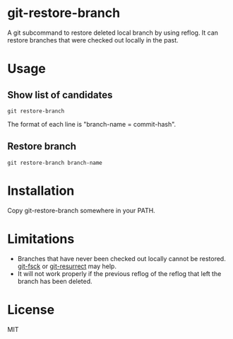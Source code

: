 # git-restore-branch

A git subcommand to restore deleted local branch by using reflog.
It can restore branches that were checked out locally in the past.

# Usage

## Show list of candidates

```
git restore-branch
```

The format of each line is "branch-name = commit-hash".


## Restore branch

```
git restore-branch branch-name
```

# Installation

Copy git-restore-branch somewhere in your PATH.

# Limitations

* Branches that have never been checked out locally cannot be restored. [git-fsck](https://git-scm.com/docs/git-fsck) or [git-resurrect](https://github.com/git/git/blob/master/contrib/git-resurrect.sh) may help.
* It will not work properly if the previous reflog of the reflog that left the branch has been deleted.

# License

MIT

